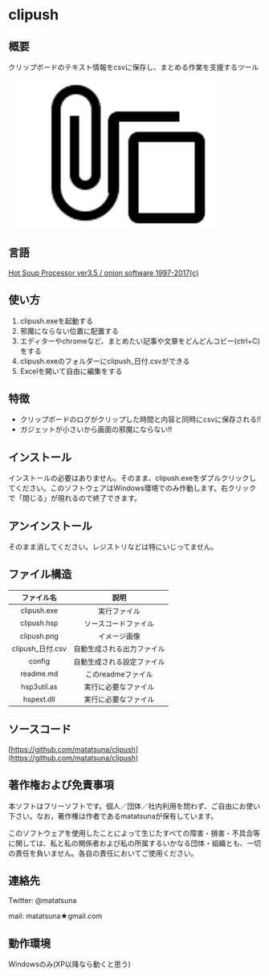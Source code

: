 # clipush

## 概要
クリップボードのテキスト情報をcsvに保存し、まとめる作業を支援するツール

![clipush](./clipush.png)

## 言語
[Hot Soup Processor ver3.5 / onion software 1997-2017(c)](http://hsp.tv/)

## 使い方
1. clipush.exeを起動する
2. 邪魔にならない位置に配置する
3. エディターやchromeなど、まとめたい記事や文章をどんどんコピー(ctrl+C)をする
4. clipush.exeのフォルダーにclipush_日付.csvができる
5. Excelを開いて自由に編集をする

## 特徴
- クリップボードのログがクリップした時間と内容と同時にcsvに保存される!!
- ガジェットが小さいから画面の邪魔にならない!!

## インストール
インストールの必要はありません。そのまま、clipush.exeをダブルクリックしてください。このソフトウェアはWindows環境でのみ作動します。右クリックで「閉じる」が現れるので終了できます。

## アンインストール
そのまま消してください。レジストリなどは特にいじってません。

## ファイル構造
| ファイル名 | 説明 |
|:---:|:---:|
|clipush.exe|実行ファイル|
|clipush.hsp|ソースコードファイル|
|clipush.png|イメージ画像|
|clipush_日付.csv|自動生成される出力ファイル|
|config|自動生成される設定ファイル|
|readme.md|このreadmeファイル|
|hsp3util.as|実行に必要なファイル|
|hspext.dll|実行に必要なファイル|

## ソースコード
[https://github.com/matatsuna/clipush](https://github.com/matatsuna/clipush)

## 著作権および免責事項
本ソフトはフリーソフトです。個人／団体／社内利用を問わず、ご自由にお使い下さい。なお，著作権は作者であるmatatsunaが保有しています。

このソフトウェアを使用したことによって生じたすべての障害・損害・不具合等に関しては、私と私の関係者および私の所属するいかなる団体・組織とも、一切の責任を負いません。各自の責任においてご使用ください。

## 連絡先
Twitter: @matatsuna

mail: matatsuna★gmail.com

## 動作環境
Windowsのみ(XP以降なら動くと思う)
